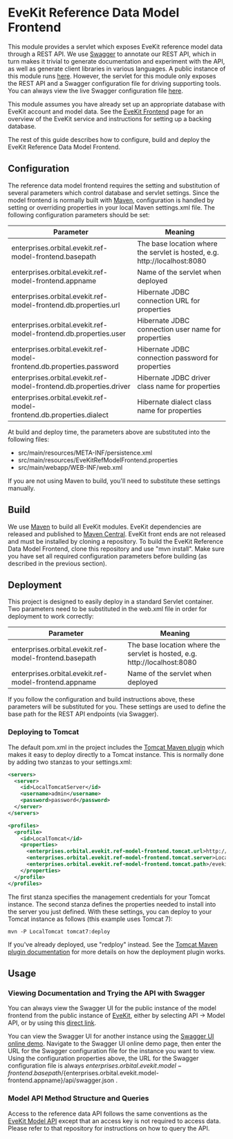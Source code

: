 # EveKit Reference Data Model Frontend

This module provides a servlet which exposes EveKit reference model data through a REST API.  We use [Swagger](http://swagger.io) to annotate our REST API, which in turn makes it trivial to generate documentation and experiment with the API, as well as generate client libraries in various languages.  A public instance of this module runs [here](https://evekit-ref-model.orbital.enterprises).  However, the servlet for this module only exposes the REST API and a Swagger configuration file for driving supporting tools.  You can always view the live Swagger configuration file [here](https://evekit-ref-model.orbital.enterprises/api/swagger.json).

This module assumes you have already set up an appropriate database with EveKit account and model data.  See the [EveKit Frontend](https://github.com/OrbitalEnterprises/evekit-frontend) page for an overview of the EveKit service and instructions for setting up a backing database.

The rest of this guide describes how to configure, build and deploy the EveKit Reference Data Model Frontend.

## Configuration

The reference data model frontend requires the setting and substitution of several parameters which control database and servlet settings.  Since the model frontend is normally built with [Maven](http://maven.apache.org), configuration is handled by setting or overriding properties in your local Maven settings.xml file.  The following configuration parameters should be set:

| Parameter | Meaning |
|-----------|---------|
|enterprises.orbital.evekit.ref-model-frontend.basepath|The base location where the servlet is hosted, e.g. http://localhost:8080|
|enterprises.orbital.evekit.ref-model-frontend.appname|Name of the servlet when deployed|
|enterprises.orbital.evekit.ref-model-frontend.db.properties.url|Hibernate JDBC connection URL for properties|
|enterprises.orbital.evekit.ref-model-frontend.db.properties.user|Hibernate JDBC connection user name for properties|
|enterprises.orbital.evekit.ref-model-frontend.db.properties.password|Hibernate JDBC connection password for properties|
|enterprises.orbital.evekit.ref-model-frontend.db.properties.driver|Hibernate JDBC driver class name for properties|
|enterprises.orbital.evekit.ref-model-frontend.db.properties.dialect|Hibernate dialect class name for properties|

At build and deploy time, the parameters above are substituted into the following files:

* src/main/resources/META-INF/persistence.xml
* src/main/resources/EveKitRefModelFrontend.properties
* src/main/webapp/WEB-INF/web.xml

If you are not using Maven to build, you'll need to substitute these settings manually.

## Build

We use [Maven](http://maven.apache.org) to build all EveKit modules.  EveKit dependencies are released and published to [Maven Central](http://search.maven.org/).  EveKit front ends are not released and must be installed by cloning a repository.  To build the EveKit Reference Data Model Frontend, clone this repository and use "mvn install".  Make sure you have set all required configuration parameters before building (as described in the previous section).

## Deployment

This project is designed to easily deploy in a standard Servlet container.  Two parameters need to be substituted in the web.xml file in order for deployment to work correctly:

| Parameter | Meaning |
|-----------|---------|
|enterprises.orbital.evekit.ref-model-frontend.basepath|The base location where the servlet is hosted, e.g. http://localhost:8080|
|enterprises.orbital.evekit.ref-model-frontend.appname|Name of the servlet when deployed|

If you follow the configuration and build instructions above, these parameters will be substituted for you.  These settings are used to define the base path for the REST API endpoints (via Swagger).

### Deploying to Tomcat

The default pom.xml in the project includes the [Tomcat Maven plugin](http://tomcat.apache.org/maven-plugin.html) which makes it easy to deploy directly to a Tomcat instance.  This is normally done by adding two stanzas to your settings.xml:

```xml
<servers>
  <server>
    <id>LocalTomcatServer</id>
    <username>admin</username>
    <password>password</password>
  </server>    
</servers>

<profiles>
  <profile>
    <id>LocalTomcat</id>
    <properties>
      <enterprises.orbital.evekit.ref-model-frontend.tomcat.url>http://127.0.0.1:8080/manager/text</enterprises.orbital.evekit.ref-model-frontend.tomcat.url>
      <enterprises.orbital.evekit.ref-model-frontend.tomcat.server>LocalTomcatServer</enterprises.orbital.evekit.ref-model-frontend.tomcat.server>
      <enterprises.orbital.evekit.ref-model-frontend.tomcat.path>/evekit-ref-model</enterprises.orbital.evekit.ref-model-frontend.tomcat.path>
    </properties>	
  </profile>
</profiles>
```

The first stanza specifies the management credentials for your Tomcat instance.  The second stanza defines the properties needed to install into the server you just defined.  With these settings, you can deploy to your Tomcat instance as follows (this example uses Tomcat 7):

```
mvn -P LocalTomcat tomcat7:deploy
```

If you've already deployed, use "redploy" instead.  See the [Tomcat Maven plugin documentation](http://tomcat.apache.org/maven-plugin-2.2/) for more details on how the deployment plugin works.

## Usage

### Viewing Documentation and Trying the API with Swagger

You can always view the Swagger UI for the public instance of the model frontend from the public instance of [EveKit](https://evekit.orbital.enterprises), either by selecting API -> Model API, or by using this [direct link](https://evekit.orbital.enterprises//#/api/model/-1/-1/-1).

You can view the Swagger UI for another instance using the [Swagger UI online demo](http://petstore.swagger.io).  Navigate to the Swagger UI online demo page, then enter the URL for the Swagger configuration file for the instance you want to view.  Using the configuration properties above, the URL for the Swagger configuration file is always ${enterprises.orbital.evekit.model-frontend.basepath}/${enterprises.orbital.evekit.model-frontend.appname}/api/swagger.json .

### Model API Method Structure and Queries

Access to the reference data API follows the same conventions as the [EveKit Model API](https://github.com/OrbitalEnterprises/evekit-model-frontend) except that an access key is not required to access data.
Please refer to that repository for instructions on how to query the API.